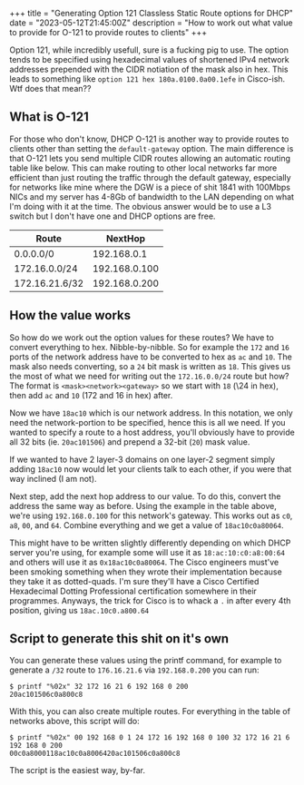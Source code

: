 +++
title = "Generating Option 121 Classless Static Route options for DHCP"
date = "2023-05-12T21:45:00Z"
description = "How to work out what value to provide for O-121 to provide routes to clients"
+++

Option 121, while incredibly usefull, sure is a fucking pig to use. The option tends to be specified using hexadecimal values of shortened IPv4 network addresses prepended with the CIDR notiation of the mask also in hex. This leads to something like `option 121 hex 180a.0100.0a00.1efe` in Cisco-ish. Wtf does that mean??

## What is O-121

For those who don't know, DHCP O-121 is another way to provide routes to clients other than setting the `default-gateway` option. The main difference is that O-121 lets you send multiple CIDR routes allowing an automatic routing table like below. This can make routing to other local networks far more efficient than just routing the traffic through the default gateway, especially for networks like mine where the DGW is a piece of shit 1841 with 100Mbps NICs and my server has 4-8Gb of bandwidth to the LAN depending on what I'm doing with it at the time. The obvious answer would be to use a L3 switch but I don't have one and DHCP options are free.

| Route          | NextHop       |
| -------------- | ------------- |
| 0.0.0.0/0      | 192.168.0.1   |
| 172.16.0.0/24  | 192.168.0.100 |
| 172.16.21.6/32 | 192.168.0.200 |

## How the value works

So how do we work out the option values for these routes? We have to convert everything to hex. Nibble-by-nibble. So for example the `172` and `16` ports of the network address have to be converted to hex as `ac` and `10`. The mask also needs converting, so a `24` bit mask is written as `18`. This gives us the most of what we need for writing out the `172.16.0.0/24` route but how? The format is `<mask><network><gateway>` so we start with `18` (\24 in hex), then add `ac` and `10` (172 and 16 in hex) after.


Now we have `18ac10` which is our network address. In this notation, we only need the network-portion to be specified, hence this is all we need. If you wanted to specify a route to a host address, you'll obviously have to provide all 32 bits (ie. `20ac101506`) and prepend a 32-bit (`20`) mask value.

If we wanted to have 2 layer-3 domains on one layer-2 segment simply adding `18ac10` now would let your clients talk to each other, if you were that way inclined (I am not).

Next step, add the next hop address to our value. To do this, convert the address the same way as before. Using the example in the table above, we're using `192.168.0.100` for this network's gateway. This works out as `c0`, `a8`, `00`, and `64`. Combine everything and we get a value of `18ac10c0a80064`. 

This might have to be written slightly differently depending on which DHCP server you're using, for example some will use it as `18:ac:10:c0:a8:00:64` and others will use it as `0x18ac10c0a80064`. The Cisco engineers must've been smoking something when they wrote their implementation because they take it as dotted-quads. I'm sure they'll have a Cisco Certified Hexadecimal Dotting Professional certification somewhere in their programmes. Anyways, the trick for Cisco is to whack a `.` in after every 4th position, giving us `18ac.10c0.a800.64`

## Script to generate this shit on it's own

You can generate these values using the printf command, for example to generate a `/32` route to `176.16.21.6` via `192.168.0.200` you can run:

```
$ printf "%02x" 32 172 16 21 6 192 168 0 200
20ac101506c0a800c8
```

With this, you can also create multiple routes. For everything in the table of networks above, this script will do:

```
$ printf "%02x" 00 192 168 0 1 24 172 16 192 168 0 100 32 172 16 21 6 192 168 0 200 
00c0a8000118ac10c0a8006420ac101506c0a800c8
```

The script is the easiest way, by-far.